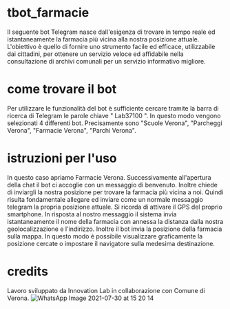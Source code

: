 # tbot_farmacie
Il seguente bot Telegram nasce dall'esigenza di trovare in tempo reale ed istantaneamente la farmacia più vicina alla nostra posizione attuale. L'obiettivo è quello di fornire uno strumento facile ed efficace, utilizzabile dai cittadini, per ottenere un servizio veloce ed affidabile nella consultazione di archivi comunali per un servizio informativo migliore.
# come trovare il bot
Per utilizzare le funzionalità del bot è sufficiente cercare tramite la barra di ricerca di Telegram le parole chiave " Lab37100 ". In questo modo vengono selezionati 4 differenti bot. Precisamente sono "Scuole Verona", "Parcheggi Verona", "Farmacie Verona", "Parchi Verona".
# istruzioni per l'uso
In questo caso apriamo Farmacie Verona. Successivamente all'apertura della chat il bot ci accoglie con un messaggio di benvenuto. Inoltre chiede di inviargli la nostra posizione per trovare la farmacia più vicina a noi. Quindi risulta fondamentale allegare ed inviare come un normale messaggio telegram la propria posizione attuale. Si ricorda di attivare il GPS del proprio smartphone. In risposta al nostro messaggio il sistema invia istantaneamente il nome della farmacia con annessa la distanza dalla nostra geolocalizzazione e l'indirizzo. Inoltre il bot invia la posizione della farmacia sulla mappa. In questo modo è possibile visualizzare graficamente la posizione cercate o impostare il navigatore sulla medesima destinazione.
# credits
Lavoro sviluppato da Innovation Lab in collaborazione con Comune di Verona.
![WhatsApp Image 2021-07-30 at 15 20 14](https://user-images.githubusercontent.com/87977853/127863204-46d984eb-4025-479b-b6e6-4bd8f8e38c5c.jpeg)
